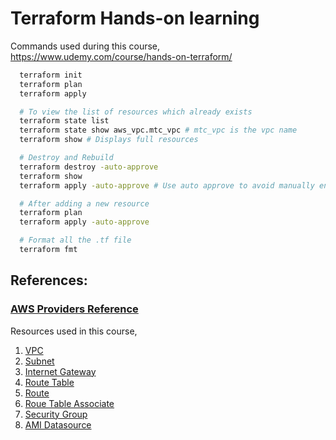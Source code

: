 # Terraform Hands-on learning

Commands used during this course, https://www.udemy.com/course/hands-on-terraform/
```sh 
  terraform init
  terraform plan
  terraform apply

  # To view the list of resources which already exists
  terraform state list
  terraform state show aws_vpc.mtc_vpc # mtc_vpc is the vpc name
  terraform show # Displays full resources

  # Destroy and Rebuild
  terraform destroy -auto-approve 
  terraform show
  terraform apply -auto-approve # Use auto approve to avoid manually entering 'yes'

  # After adding a new resource
  terraform plan
  terraform apply -auto-approve

  # Format all the .tf file
  terraform fmt 
```

## References:

### [AWS Providers Reference](ttps://registry.terraform.io/providers/hashicorp/aws/latest/docs)

Resources used in this course,
1. [VPC](https://registry.terraform.io/providers/hashicorp/aws/latest/docs/resources/vpc)
1. [Subnet](https://registry.terraform.io/providers/hashicorp/aws/latest/docs/resources/subnet)
1. [Internet Gateway](https://registry.terraform.io/providers/hashicorp/aws/latest/docs/resources/internet_gateway)
1. [Route Table](https://registry.terraform.io/providers/hashicorp/aws/latest/docs/resources/route_table)
1. [Route](https://registry.terraform.io/providers/hashicorp/aws/latest/docs/resources/route)
1. [Roue Table Associate](https://registry.terraform.io/providers/hashicorp/aws/latest/docs/resources/route_table_association)
1. [Security Group](https://registry.terraform.io/providers/hashicorp/aws/latest/docs/resources/security_group)
1. [AMI Datasource](https://registry.terraform.io/providers/hashicorp/aws/latest/docs/data-sources/ami)
